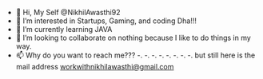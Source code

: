 - 👋 Hi, My Self @NikhilAwasthi92
- 👀 I’m interested in Startups, Gaming, and coding Dha!!! 
- 🌱 I’m currently learning JAVA
- 💞️ I’m looking to collaborate on nothing because I like to do things in my way.
- 📫 Why do you want to reach me???
-.
-.
-.
-.
-.
-.
-.
-.
but still here is the mail address workwithnikhilawasthi@gmail.com
